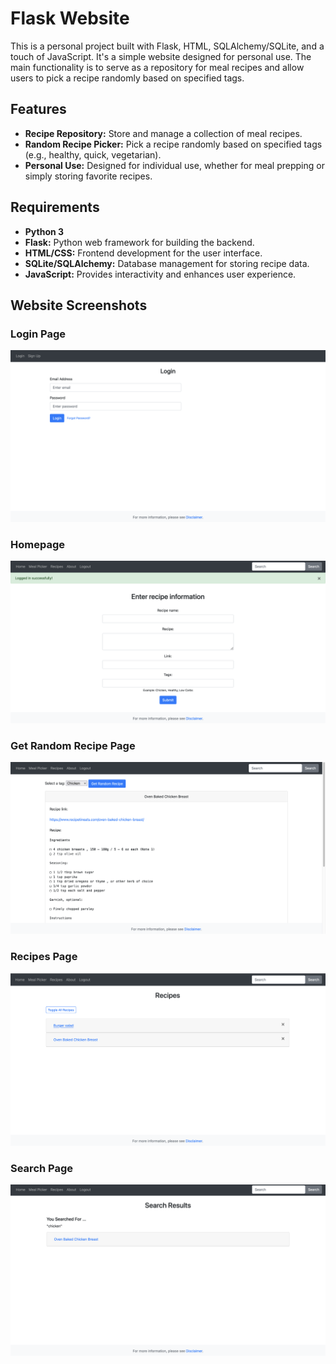 # Flask Website

This is a personal project built with Flask, HTML, SQLAlchemy/SQLite, and a touch of JavaScript. It's a simple website designed for personal use. The main functionality is to serve as a repository for meal recipes and allow users to pick a recipe randomly based on specified tags.

## Features

- **Recipe Repository:** Store and manage a collection of meal recipes.
- **Random Recipe Picker:** Pick a recipe randomly based on specified tags (e.g., healthy, quick, vegetarian).
- **Personal Use:** Designed for individual use, whether for meal prepping or simply storing favorite recipes.

## Requirements

- **Python 3**
- **Flask:** Python web framework for building the backend.
- **HTML/CSS:** Frontend development for the user interface.
- **SQLite/SQLAlchemy:** Database management for storing recipe data.
- **JavaScript:** Provides interactivity and enhances user experience.

## Website Screenshots

### Login Page
![login_page](/website_screenshots/login_page.png)

### Homepage
![homepage](/website_screenshots/homepage.png)

### Get Random Recipe Page
![get_random_recipe_page](/website_screenshots/get_random_recipe_page.png)

### Recipes Page
![recipes_page](/website_screenshots/recipes_page.png)

### Search Page
![search_page](/website_screenshots/search_page.png)
